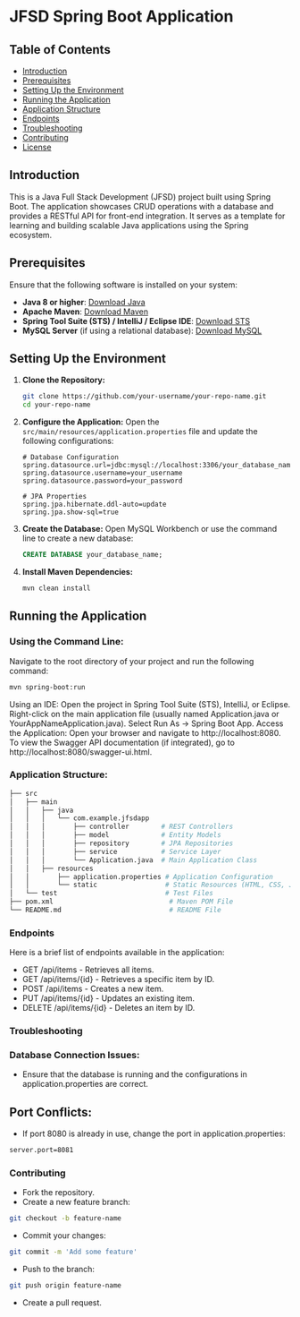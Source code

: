 

# JFSD Spring Boot Application

## Table of Contents
- [Introduction](#introduction)
- [Prerequisites](#prerequisites)
- [Setting Up the Environment](#setting-up-the-environment)
- [Running the Application](#running-the-application)
- [Application Structure](#application-structure)
- [Endpoints](#endpoints)
- [Troubleshooting](#troubleshooting)
- [Contributing](#contributing)
- [License](#license)

## Introduction
This is a Java Full Stack Development (JFSD) project built using Spring Boot. The application showcases CRUD operations with a database and provides a RESTful API for front-end integration. It serves as a template for learning and building scalable Java applications using the Spring ecosystem.

## Prerequisites
Ensure that the following software is installed on your system:
- **Java 8 or higher**: [Download Java](https://www.oracle.com/java/technologies/javase-jdk11-downloads.html)
- **Apache Maven**: [Download Maven](https://maven.apache.org/download.cgi)
- **Spring Tool Suite (STS) / IntelliJ / Eclipse IDE**: [Download STS](https://spring.io/tools)
- **MySQL Server** (if using a relational database): [Download MySQL](https://dev.mysql.com/downloads/)

## Setting Up the Environment
1. **Clone the Repository:**

    ```bash
    git clone https://github.com/your-username/your-repo-name.git
    cd your-repo-name
    ```

2. **Configure the Application:**
   Open the `src/main/resources/application.properties` file and update the following configurations:

    ```properties
    # Database Configuration
    spring.datasource.url=jdbc:mysql://localhost:3306/your_database_name
    spring.datasource.username=your_username
    spring.datasource.password=your_password

    # JPA Properties
    spring.jpa.hibernate.ddl-auto=update
    spring.jpa.show-sql=true
    ```

3. **Create the Database:**
   Open MySQL Workbench or use the command line to create a new database:

    ```sql
    CREATE DATABASE your_database_name;
    ```

4. **Install Maven Dependencies:**

    ```bash
    mvn clean install
    ```

## Running the Application
### Using the Command Line:
Navigate to the root directory of your project and run the following command:

```bash
mvn spring-boot:run
```

Using an IDE:
Open the project in Spring Tool Suite (STS), IntelliJ, or Eclipse.
Right-click on the main application file (usually named Application.java or YourAppNameApplication.java).
Select Run As -> Spring Boot App.
Access the Application:
Open your browser and navigate to http://localhost:8080.
To view the Swagger API documentation (if integrated), go to http://localhost:8080/swagger-ui.html.

### Application Structure:
```bash
├── src
│   ├── main
│   │   ├── java
│   │   │   └── com.example.jfsdapp
│   │   │       ├── controller        # REST Controllers
│   │   │       ├── model             # Entity Models
│   │   │       ├── repository        # JPA Repositories
│   │   │       ├── service           # Service Layer
│   │   │       └── Application.java  # Main Application Class
│   │   ├── resources
│   │       ├── application.properties # Application Configuration
│   │       └── static                 # Static Resources (HTML, CSS, JS)
│   └── test                           # Test Files
├── pom.xml                             # Maven POM File
└── README.md                           # README File
```

### Endpoints
Here is a brief list of endpoints available in the application:

- GET /api/items - Retrieves all items.
- GET /api/items/{id} - Retrieves a specific item by ID.
- POST /api/items - Creates a new item.
- PUT /api/items/{id} - Updates an existing item.
- DELETE /api/items/{id} - Deletes an item by ID.
### Troubleshooting
### Database Connection Issues:

- Ensure that the database is running and the configurations in application.properties are correct.
## Port Conflicts:

- If port 8080 is already in use, change the port in application.properties:
```bash
server.port=8081
```

### Contributing
- Fork the repository.
- Create a new feature branch:
```bash
git checkout -b feature-name
```

- Commit your changes:
```bash
git commit -m 'Add some feature'
```

- Push to the branch:
```bash
git push origin feature-name
```

- Create a pull request.
  
